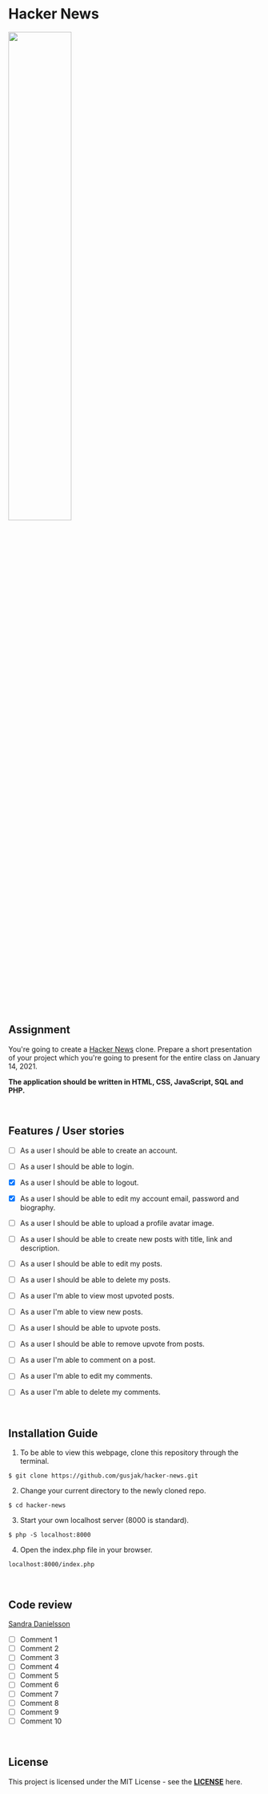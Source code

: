 # Hacker News

<img src="https://media.giphy.com/media/MM0Jrc8BHKx3y/giphy.gif" width="50%">

## Assignment

You're going to create a [Hacker News](https://news.ycombinator.com/news) clone. Prepare a short presentation of your project which you're going to present for the entire class on January 14, 2021.

**The application should be written in HTML, CSS, JavaScript, SQL and PHP.**

<br>

## Features / User stories

- [ ] As a user I should be able to create an account.

- [ ] As a user I should be able to login.

- [x] As a user I should be able to logout.

- [x] As a user I should be able to edit my account email, password and biography.

- [ ] As a user I should be able to upload a profile avatar image.

- [ ] As a user I should be able to create new posts with title, link and description.

- [ ] As a user I should be able to edit my posts.

- [ ] As a user I should be able to delete my posts.

- [ ] As a user I'm able to view most upvoted posts.

- [ ] As a user I'm able to view new posts.

- [ ] As a user I should be able to upvote posts.

- [ ] As a user I should be able to remove upvote from posts.

- [ ] As a user I'm able to comment on a post.

- [ ] As a user I'm able to edit my comments.

- [ ] As a user I'm able to delete my comments.

<br>

## Installation Guide

1. To be able to view this webpage, clone this repository through the terminal.

```
$ git clone https://github.com/gusjak/hacker-news.git
```

2. Change your current directory to the newly cloned repo.

```
$ cd hacker-news
```

3. Start your own localhost server (8000 is standard).

```
$ php -S localhost:8000
```

4. Open the index.php file in your browser.

```
localhost:8000/index.php
```

<br>

## Code review

[Sandra Danielsson](https://github.com/San-Dan)

- [ ] Comment 1
- [ ] Comment 2
- [ ] Comment 3
- [ ] Comment 4
- [ ] Comment 5
- [ ] Comment 6
- [ ] Comment 7
- [ ] Comment 8
- [ ] Comment 9
- [ ] Comment 10

<br>

## License

This project is licensed under the MIT License - see the **[LICENSE](https://github.com/gusjak/hacker-news/blob/main/LICENSE)** here.
